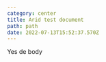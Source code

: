 ```yaml
---
category: center
title: Arid test document
path: path
date: 2022-07-13T15:52:37.570Z
---
```

Yes de body